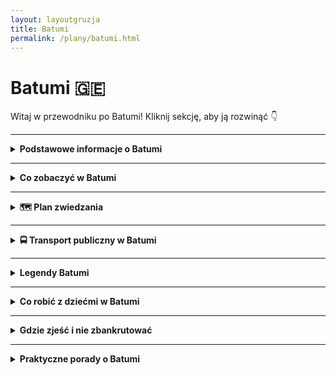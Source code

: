 ```yaml
---
layout: layoutgruzja
title: Batumi
permalink: /plany/batumi.html
---
```


# Batumi 🇬🇪 

Witaj w przewodniku po Batumi! Kliknij sekcję, aby ją rozwinąć 👇


---

<details>
  <summary><strong>Podstawowe informacje o Batumi</strong></summary>

  <p>Batumi to miasto, które wygląda jakby ktoś rzucił Simsy, futurystyczne wieżowce, plażę, palmy, radziecki pomnik, fontanny z muzyką, budy z chaczapuri i stado krów – wszystko do jednego gara – i powiedział: „No dobra, niech tak będzie”. To wakacyjna stolica Gruzji, gdzie możesz w tym samym dniu pić prosecco na dachu wieżowca i kupić ogórki kiszone od babci pod blokiem. Z jednej strony morze, z drugiej – góry, a pośrodku chaos, który zaskakująco dobrze działa.</p>

  <h4>Dlaczego warto?</h4>
  <ul>
    <li>Bo to jedyne miejsce, gdzie możesz zjeść chaczapuri adżarskie wielkości tratwy ratunkowej i popić je winem za 8 zł.</li>
    <li>Bo Batumi nocą wygląda jakby Las Vegas i Dubaj poszli razem na wino i wrócili przez przypadek do Gruzji.</li>
    <li>Bo morze, palmy, góry i taniec fontann w jednym miejscu to już prawie bingo podróżnicze.</li>
    <li>Bo nigdzie indziej nie zobaczysz budynku uniwersytetu z obrotowym kołem diabelskim w ścianie. (Serio.)</li>
  </ul>

  <h4>Jak się tu dostać?</h4>

  <h5>Dojazd z lotniska w Batumi do centrum</h5>
  <p>Wylądowałeś w Batumi i zastanawiasz się, jak dostać się do centrum? Spokojnie, to prostsze niż zamówienie khinkali bez kolendry. Oto kilka sprawdzonych opcji:</p>

  <h5>🚌 Autobus miejski – linia 10</h5>
  <p>Najtańsza i całkiem wygodna opcja. Autobus nr 10 kursuje z lotniska do centrum co około 10–15 minut. Przystanek znajduje się tuż przed terminalem. Przejazd trwa około 20 minut i kosztuje 0,30 GEL. Bilety można kupić u kierowcy – pamiętaj tylko, aby go skasować od razu po wejściu do pojazdu. <a href="https://batumiairport.com/en-EN/passenger-guide/to-from-the-airport/page/bus" target="_blank">Źródło</a></p>

  <h5>🚖 Taksówka</h5>
  <p>Jeśli wolisz komfort i brak tłoku, taksówki czekają tuż przy wyjściu z terminalu. Przejazd do centrum zajmuje około 10–15 minut i kosztuje 3–4 USD. Upewnij się, że ustalasz cenę z kierowcą przed rozpoczęciem kursu, ponieważ nie wszystkie taksówki mają taksometry. <a href="https://batumiairport.com/en-EN/to-from-the-airport/page/taxi" target="_blank">Źródło</a></p>

  <h5>📱 Aplikacje przewozowe – Bolt i Yandex Go</h5>
  <p>Preferujesz nowoczesne rozwiązania? Aplikacje takie jak Bolt czy Yandex Go działają w Batumi. Ceny są konkurencyjne, a zamówienie przejazdu to kwestia kilku kliknięć. Idealne, gdy nie masz ochoty na negocjacje z kierowcą.</p>

  <h5>🚗 Wynajem samochodu</h5>
  <p>Planujesz dalsze podróże po Gruzji? Rozważ wynajem samochodu bezpośrednio na lotnisku. Pamiętaj tylko, że gruzińskie drogi potrafią zaskoczyć, a lokalni kierowcy mają własne interpretacje przepisów drogowych.</p>

  <h5>Dojazd z lotniska w Kutaisi do Batumi</h5>
  <p>Lotnisko w Kutaisi to ulubiona brama do Gruzji dla łowców tanich lotów. Tylko że… Kutaisi to nie Batumi. Trzeba jeszcze jakoś się dostać nad morze. Na szczęście opcji nie brakuje!</p>

  <h5>🚐 Shuttle bus (czyli busik dla turystów)</h5>
  <p>Najprostsza opcja – bez kombinowania. Firma Georgian Bus jeździ zgodnie z rozkładem lotów i dowozi Cię z lotniska prosto do Batumi. Podchodzisz do stoiska w hali przylotów, płacisz (ok. 30–35 GEL), pakujesz się i już. Komfortowy, klimatyzowany, zero stresu. Można też zarezerwować wcześniej przez internet.</p>

  <h5>🚖 Taksówka (dla wygodnych lub bardzo zmęczonych)</h5>
  <p>Na parkingu czekają taksówkarze gotowi zabrać Cię do Batumi… za odpowiednią kwotę. Ceny są dość elastyczne (czytaj: zależą od Twojej miny), ale zwykle to 150–200 GEL. Możesz też skorzystać z aplikacji <strong>Bolt</strong>, jeśli chcesz uniknąć gruzińskiej szkoły negocjacji cen.</p>

  <h5>🚌 Marszrutka z centrum Kutaisi</h5>
  <p>Dla hardkorowców i backpackersów: z lotniska musisz najpierw dostać się do centrum Kutaisi (taksówka lub lokalny bus), a stamtąd łapiesz marszrutkę do Batumi. Tanio (20–25 GEL), ale czasochłonnie i z przesiadką. Styl lokalny, dużo emocji i zero przestrzeni na nogi.</p>

  <h5>🚄 Pociąg z Tbilisi</h5>
  <p>Ekspresowo i całkiem wygodnie. Polecane dla fanów krajobrazów i gruzińskich przekąsek jedzonych przez współpasażerów.</p>

  <h4>Podstawowe fakty (ale z przymrużeniem oka)</h4>
  <ul>
    <li><strong>Gdzie to leży?</strong> Na samym południowym zachodzie Gruzji, tuż przy Morzu Czarnym. Czyli jakby Gruzja miała plażę, to właśnie tu.</li>
    <li><strong>Czy to Gruzja?</strong> Tak, ale Adżaria ma własny parlament, więc czujesz się jak w Gruzji, ale trochę jakby nie do końca.</li>
    <li><strong>Jaka waluta?</strong> Lari. Albo jak mówią lokalsi: GEL. Brzmi jak żel, ale nie smaruj tym włosów.</li>
    <li><strong>Jaki język?</strong> Gruziński. Alfabet wygląda jakby ktoś się bawił spaghetti, ale z czasem można rozpoznać literki. Albo przynajmniej udawać.</li>
    <li><strong>Czas lokalny?</strong> Dwie godziny do przodu względem Polski. Idealnie, żeby wstawać później i nadal być na czasie.</li>
  </ul>

</details>

---

<details>
  <summary><strong>Co zobaczyć w Batumi</strong></summary>

<details>
  <summary><strong>❤️ Pomnik Ali i Nino – <em>41.6546, 41.6406</em></strong></summary>
  <p>Dwie stalowe postacie – ona i on – które przez cały dzień powoli zbliżają się do siebie, przenikają i… oddalają. Jak w życiu. Albo w związku na odległość z Tinderem jako jedyną formą kontaktu. Pomnik inspirowany powieścią „Ali i Nino”, czyli gruzińsko-azerską historią miłości niemożliwej, jest jednym z najbardziej poruszających miejsc w Batumi – i nie tylko dlatego, że się rusza.</p>
  <p>Konstrukcja ma 8 metrów wysokości, wygląda jak futurystyczna instalacja z muzeum nowoczesnej sztuki, a po zmroku robi się jeszcze bardziej romantycznie – całość podświetlona i lekko tajemnicza, jakby za chwilę miała zacząć opowiadać własną wersję „Romea i Julii w wersji cyberpunk”. Idealne miejsce na zachód słońca, filozoficzne przemyślenia i selfie z czymś naprawdę symbolicznym.</p>
</details>

<details>
  <summary><strong>🔤 Wieża Alfabetu – <em>41.6531, 41.6417</em></strong></summary>
  <p>Wygląda jakby ktoś postanowił skrzyżować wieżę Eiffla z łańcuchem DNA i dołożyć do tego lekcję gruzińskiego. Efekt? 130-metrowa Wieża Alfabetu, która upamiętnia unikalny gruziński alfabet – jeden z zaledwie kilkunastu oryginalnych systemów pisma na świecie. Jeśli myślałeś, że łacińskie literki są dziwne, tutaj każda wygląda jak znak z innej planety.</p>
  <p>Spirala konstrukcji opleciona jest literami – każda ma ponad 4 metry wysokości – a na szczycie mieści się punkt widokowy. Możesz tam wjechać windą i spojrzeć na Batumi z góry: morze, palmy, góry, a wszystko wygląda jak z folderu reklamowego, tylko lepiej. Czasami działa tam restauracja, ale nawet bez niej – panorama robi robotę.</p>
  <p>Wieża szczególnie imponuje wieczorem, gdy podświetlone litery świecą jak neonowy poemat o języku i tożsamości. Idealna na spacer przy bulwarze, romantyczne „wow” i lekcję alfabetu bez nudnych podręczników.</p>
</details>

<details>
  <summary><strong>🌴 Bulwar nadmorski – <em>41.6495, 41.6372</em></strong></summary>
  <p>Bulwar Batumi to kilka kilometrów czystej rozrywki i chaosu w najlepszym wydaniu. Palmy jak z Miami, morze jak z pocztówki, a do tego riksze, rowery, dorożki i panowie z popcornem na każdym kroku. Spacer tutaj to jak wejście do symulatora wakacyjnych klimatów – wystarczy parę kroków, żeby przeżyć połowę sezonu.</p>
  <p>Po jednej stronie Morze Czarne, po drugiej – kawiarenki, food trucki, ludzie grający w szachy, a czasem nawet ktoś próbujący tańczyć tango z dronem. Wieczorami wszystko świeci jak choinka na dopalaczach, a w tle często słychać największe hity lat 90., bo nostalgia nigdy nie wychodzi z mody.</p>
  <p>Dla dzieci – mini place zabaw i kolorowe fontanny. Dla zakochanych – ławeczki i widoki jak z Instagrama. Dla zmęczonych – knajpy z lemoniadą, lodami i khinkali wielkości pięści. I co najlepsze – nic nie kosztuje (poza lodami, oczywiście). Obowiązkowy punkt, nawet jeśli nie masz zamiaru chodzić – możesz po prostu usiąść i chłonąć to wszystko jak serial, tylko bez reklam.</p>
</details>

<details>
  <summary><strong>⛲ Batumi Piazza – <em>41.6504, 41.6366</em></strong></summary>
  <p>Wyobraź sobie, że ktoś teleportował kawałek Włoch prosto do Gruzji, po drodze lekko potrząsając walizką z mozaikami i muzyką na żywo – oto Batumi Piazza. Plac w stylu śródziemnomorskim, tak czysty i fotogeniczny, że przez chwilę można zapomnieć, że tuż obok ktoś sprzedaje arbuzy prosto z bagażnika.</p>
  <p>W centrum – gigantyczna mozaika, która wygląda jakby Picasso pomylił się i stworzył coś z sensem. Dookoła – kawiarenki, knajpki, a czasem nawet koncert na żywo. Nieważne, czy to jazz, czy lokalna kapela grająca "Despacito" na akordeonie – brzmi magicznie. Idealne miejsce na kawę, pizzę lub głęboką refleksję typu „czy jestem jeszcze w Gruzji, czy już w Wenecji?”</p>
  <p>Wieczorami piazza tętni życiem – lampki świecą, kelnerzy biegają, turyści robią selfie, a koty jak zwykle rządzą tym wszystkim z pogardą godną arystokracji. To jeden z tych punktów, gdzie warto przysiąść i po prostu chłonąć klimat. A jeśli przypadkiem ktoś Ci zagra serenadę – nie uciekaj, to normalne. Prawie.</p>
</details>

<details>
  <summary><strong>🌿 Ogród Botaniczny – <em>41.7224, 41.7434</em></strong></summary>
  <p>Jeśli Twoje rośliny w domu padają po tygodniu, a kaktus się obraził i zwiędł – tu dostaniesz drugą szansę. Batumi ma jeden z największych ogrodów botanicznych w regionie, a jego rozmiar sprawia, że spokojnie mógłby się w nim zgubić niewielki kraj. Lub Ty. Serio, weź mapę. I wodę.</p>
  <p>Położony na wzgórzach z widokiem na Morze Czarne, ogród to miejsce, gdzie palmy, bambusy i krzewy o nazwach brzmiących jak zaklęcia z Harry’ego Pottera rosną sobie obok siebie w harmonii, jakby klimat polityczny ich nie dotyczył. Można tu spacerować godzinami i podziwiać przyrodę z całego świata, od Japonii po Meksyk – bez paszportu i odprawy celnej.</p>
  <p>Najlepsze momenty? Wiosną wszystko kwitnie, pachnie i wygląda jak sceneria z reklamy perfum. Latem jest cień, spokój i… jeszcze więcej zieleni. A jesienią liście robią „wow”. W zimie? Wciąż lepiej niż w bloku.</p>
  <p>Pro tip: załóż wygodne buty, bo teren to nie tylko romantyczne ścieżki – to także strome zbocza, które sprawią, że Twoje łydki będą płakać. Ale warto. Ogród to jedno z tych miejsc, gdzie można się zachwycić, wyciszyć i zadać sobie pytanie: „czy ja właśnie gadam z paprocią?”</p>
</details>

<details>
  <summary><strong>🚡 Kolejka linowa Argo – <em>41.6550, 41.6433</em></strong></summary>
  <p>Jeśli chcesz poczuć się jak James Bond... tylko wolniej i bez pościgu – wsiądź do kolejki Argo. To nie tylko transport, to widowiskowa przejażdżka nad dachami Batumi, która zaczyna się w centrum, a kończy na szczycie wzgórza z widokiem, który mógłby sprzedawać się jako tapeta Windowsa.</p>
  <p>Kapsuły są przeszklone, więc nie ma gdzie się schować – musisz patrzeć, nawet jeśli boisz się wysokości. Ale spokojnie, trasa jest płynna, a widoki zajmą Twój mózg na tyle, że zapomnisz o swoim lęku (i o tym, że jeszcze przed chwilą jadłeś chaczapuri).</p>
  <p>Na górze znajdziesz punkt widokowy, kawiarnię i... więcej selfie-sticków niż drzew. Ale warto. Morze, miasto, góry, a wszystko jakby lekko podkręcone filtrem z Instagrama. To idealne miejsce, żeby spojrzeć na Batumi z góry – dosłownie i metaforycznie.</p>
  <p>Tip dla romantyków: jedź o zachodzie słońca. Tip dla introwertyków: jedź rano, zanim zjawią się tłumy. Tip dla wszystkich: nie machaj ludziom z dołu – nie wszyscy zrozumieją, że to z życzliwości.</p>
</details>

<details>
  <summary><strong>🕌 Meczet Orta Dżame – <em>41.6498, 41.6375</em></strong></summary>
  <p>Wśród bloków, sklepików i zgiełku Batumi nagle pojawia się… spokój. I to taki z klasą. Meczet Orta Dżame, czyli „Środkowy Meczet”, to niepozorna perła z XIX wieku, która przetrwała tyle historii, co niejedna gruzińska babcia. Niewielki, skromny, ale za to z duszą – jak stary notes, którego nikt nie chce wyrzucić, bo w środku jest coś ważnego.</p>
  <p>Znajdziesz go przy bocznej uliczce, gdzie nie ma tłumów z aparatami, a lokalni muzułmanie wciąż przychodzą na modlitwę. Zero show, zero cekinów – tylko atmosfera skupienia i ciszy. Nawet jeśli nie jesteś religijny, to miejsce sprawia, że automatycznie zwalniasz krok i odrywasz się od chaosu miasta.</p>
  <p>Fasada zdobiona orientalnymi motywami, drewniane wnętrze i zapach kadzideł sprawiają, że to idealny punkt na złapanie oddechu – lub na chwilę zadumy po zbyt intensywnej degustacji gruzińskich win. Po prostu – Batumi unplugged.</p>
</details>

  <details>
    <summary><strong>Sekretne miejsca Batumi</strong></summary>

 <h4>Uliczka rzeźb (ul. Zviad Gamsakhurdia)</h4>
    <p>Mała, niepozorna uliczka w centrum, a na niej… rzeźby wszędzie. W oknach, na ścianach, nawet w bramach. Idealne miejsce na urban spotting. <br>
    <strong>Współrzędne:</strong> 41.6514, 41.6378 </p>

  <h4>Stare molo i opuszczony wagon</h4>
    <p>Za portem znajdziesz stare, zapomniane molo i porzucony wagon. Klimat postapo z widokiem na morze. <br>
    <strong>Współrzędne:</strong> 41.6396, 41.6290 </p>

  <h4>Mini ogród botaniczny (przy parku Nuri Geli)</h4>
    <p>Nieoficjalna zielona enklawa z palmami i spokojem. Niepozorne, a urocze. <br>
    <strong>Współrzędne:</strong> 41.6502, 41.6383 </p>

   <h4>Pasaż z mozaiką przy placu Europy</h4>
    <p>Ukryte podwórko pełne kolorów, sztuki i prania. Szukaj otwartej bramy! <br>
    <strong>Współrzędne:</strong> 41.6523, 41.6401 </p>

   <h4>Opuszczona kolejka linowa</h4>
    <p>Na zboczu wzgórza za miastem widać resztki dawnej kolejki. Dla fanów urbexu i ładnych kadrów. <br>
    <strong>Współrzędne:</strong> 41.6360, 41.6435 </p>

  <p>Batumi to nie tylko błysk świateł i deptak nad morzem. Jeśli dasz mu czas i zboczysz z mapy, pokaże Ci miejsca, o których przewodniki milczą – ale które zostają w głowie na długo.</p>
 
  </details>

</details>

---

<details>
  <summary><strong>🗺️ Plan zwiedzania</strong></summary>


<details>
  <summary><strong>🗓️ Plan zwiedzania – Dzień 1</strong></summary>
  <p><strong>Poranek – Romantyzm i alfabet:</strong></p>
  <ul>
    <li>➡️ <strong>Ruchomy pomnik Ali i Nino</strong> – <em>41.6486, 41.6365</em><br>
    Zacznij dzień od złamanego serca – czyli tej rzeźby, co się łączy, przenika i rozdziela. Jak Twoje plany urlopowe i rzeczywistość. Rano nie ma tłumów, więc selfie z miłością gwarantowane.</li>
    <li>➡️ <strong>Wieża alfabetu</strong> – <em>41.6481, 41.6369</em><br>
    Skoro już się wzruszyłeś, czas na edukację. Gruzińskie litery na wieży wyglądają jak tajny kod obcych. Możesz wjechać na górę i udawać, że rozpoznajesz literki. Widoki wynagradzają wszystko (nawet kolejkę do windy).</li>
  </ul>

  <p><strong>Południe – Deptak, lody i odrobina Włoch:</strong></p>
  <ul>
    <li>➡️ <strong>Bulwar nadmorski</strong> – <em>41.6505, 41.6362</em><br>
    Czas się przejść! Palmy, zapach gofrów, rowery omijające Cię o milimetry. Możesz wypożyczyć hulajnogę, ale uważaj – nie wszyscy w Batumi hamują z wyczuciem.</li>
    <li>➡️ <strong>Batumi Piazza</strong> – <em>41.6509, 41.6380</em><br>
    Idealna pora na espresso i pizzę w gruzińskim „małym Rzymie”. Zrób zdjęcie na mozaice, udawaj, że jesteś we Florencji, i odpocznij chwilę od słońca (i kroków z aplikacji).</li>
  </ul>

  <p><strong>Popołudnie – Zieleń i wysokość:</strong></p>
  <ul>
    <li>➡️ <strong>Ogród botaniczny</strong> – <em>41.6910, 41.7239</em><br>
    Podjedź taksówką (chyba że jesteś dzikim piechurem). Spacer wśród palm, egzotycznych krzaków i widoków jak z filmu o Tarzanie. Zdjęcia? Będą wyglądały jak z Bali – tylko bardziej legalne.</li>
    <li>➡️ <strong>Kolejka linowa Argo</strong> – <em>41.6543, 41.6369</em><br>
    Na koniec dnia – wysokość. Kolejką w górę, a potem lemoniada (lub coś mocniejszego) z panoramą Batumi. Idealne zakończenie dnia – i w ogóle życia, jeśli masz lęk wysokości.</li>
  </ul>

  <p><em>Bonus:</em> Jeśli po wszystkim masz jeszcze siłę – wskocz na nocny spacer bulwarem. Batumi po zmroku świeci jak dyskoteka w latach 2000, a ludzie są jeszcze bardziej uśmiechnięci (czyt. wypili już swoje wino).</p>
</details>

</details>

---

  <details>
  <summary><strong>🚍 Transport publiczny w Batumi</strong></summary>

  <p>Transport w Batumi to taki trochę chaos z uśmiechem – niby wszystko działa, ale jak już zadziała, to człowiek czuje się jak lokalny ninja. Oto jak poruszać się po mieście bez potrzeby wynajmu helikoptera:</p>

  <h4>Autobusy miejskie</h4>
  <p>Działają zaskakująco dobrze! Są klimatyzowane, jeżdżą regularnie i kosztują grosze (0,50 GEL za przejazd). Ale uwaga – nie płacisz kierowcy! Potrzebujesz karty Batumi Card albo aplikacji <strong>Batumi Transport</strong>. Karta dostępna na dworcu autobusowym i w punktach informacji.</p>
  <p>Rozkład? Na przystanku niby jest, ale lepiej sprawdzić online – np. na Google Maps działa całkiem nieźle.</p>

  <h4>Marszrutki</h4>
  <p>Żółte mikrobusy, które zatrzymują się „jak poprosisz”. Bez klimatyzacji, bez luksusu, ale za to z charakterem. Cena podobna do autobusu. Najlepiej machać ręką, wsiadać i płacić kierowcy gotówką. W środku tłok, ale i prawdziwy duch podróży!</p>

  <h4>Taksówki i aplikacje</h4>
  <p>Oficjalnych taksówek jak na lekarstwo, ale działa <strong>Yandex Go</strong> (czyli gruziński Uber). Ceny niskie, przejrzyste, a nie trzeba się targować. Na lotnisko – warto, bo wygodniej niż z walizką do marszrutki.</p>

  <h4>Rowery i hulajnogi</h4>
  <p>Batumi ma ścieżki rowerowe wzdłuż morza i system wynajmu rowerów miejskich. Hulajnogi elektryczne (np. Scroll) są prawie na każdym rogu – aplikacja, kilka kliknięć i jazda. Uwaga: nie jeździj po deptaku pełnym dzieci z watą cukrową – możesz dostać spojrzenie babci w trybie „co ty robisz, dziecko”.</p>

  <h4>Pieszo?</h4>
  <p>Tak! Centrum Batumi i bulwar to idealne miejsce na spacery. Wszystko blisko, płasko i z palmami. Buty wygodne, bo chodniki mają swoje humory.</p>

</details>

---

<details>
  <summary><strong>Legendy Batumi</strong></summary>

  <p>Batumi to nie tylko palmy, neonowe fontanny i chaczapuri z serem. To także miejsce pełne opowieści – czasem romantycznych, czasem mrocznych, a czasem tak dziwnych, że musiały wydarzyć się naprawdę. Oto kilka legend, które usłyszysz, jeśli dobrze się wsłuchasz w szum Morza Czarnego:</p>

  <h4>Ali i Nino – wieczna miłość w ruchu</h4>
  <p>W sercu bulwaru stoi niezwykła rzeźba – dwie stalowe postacie, które powoli zbliżają się do siebie, przenikają i oddalają. To Ali i Nino – muzułmański chłopak i chrześcijańska dziewczyna, których miłość pokonała wszystko… oprócz losu. Inspirowane powieścią, ich ruch to symbol tragicznego uczucia i tęsknoty. A turystom świetnie wychodzą zdjęcia z ich „pocałunku”.</p>

  <h4>Studnia życzeń przy Parku 6 Maja</h4>
  <p>Mówi się, że jeśli wrzucisz monetę do jednej z fontann przy parku i pomyślisz życzenie związane z miłością – spełni się… ale tylko wtedy, gdy kupisz chaczapuri dla kogoś z lokalnych. Czy to działa? Ktoś wrzucił grosik i wrócił do Batumi z pierścionkiem zaręczynowym. Przypadek?</p>

  <h4>Latarnia morska i duch kapitana</h4>
  <p>Latarnia w Batumi ma swoją historię. Mieszkańcy mówią o duchu starego kapitana, który pojawia się w mglistą noc i pomaga zagubionym statkom wrócić do portu. A jeśli ktoś znajdzie na plaży stary kompas – to ponoć znak, że kapitan był niedaleko.</p>

  <h4>Kot z dzielnicy Piazza</h4>
  <p>W tej artystycznej dzielnicy mieszka kot. Albo raczej: kot rządzi dzielnicą. Mówią, że jeśli dasz mu coś do jedzenia i usiądziesz przy fontannie, usłyszysz od przechodnia dobrą historię, a dzień będzie udany. Nie wiadomo, ile w tym prawdy, ale kot wygląda na bardzo zadowolonego z życia.</p>

  <p>Batumi nie pokazuje swoich sekretów od razu. Trzeba trochę się powłóczyć, zapytać kogoś starszego, zajrzeć za róg i zatrzymać się przy rzeźbie, która "niby tylko tam stoi". Wtedy miasto zaczyna szeptać historie...</p>

</details>


---

<details>
  <summary><strong>Co robić z dziećmi w Batumi</strong></summary>

  <p>Batumi to nie tylko wino i chaczapuri – to też całkiem fajne miejsce na rodzinny wypad. Dzieciaki znajdą tu atrakcje, które ich zajmą, a Ty może nawet wypijesz kawę, zanim wystygnie. Oto nasze sprawdzone (i dziecioprzyjazne!) propozycje:</p>

  <h4>1. Delfinarium</h4>
  <p>Legenda Batumi! Pokazy delfinów, które robią fikołki i machają płetwą do publiczności. Dzieci piszczą z radości, dorośli trochę też. Warto przyjść wcześniej – miejsca z przodu = większa szansa na zachlapanie!</p>

  <h4>2. Park 6 Maja (i jezioro Nuri)</h4>
  <p>To taki batumijski Central Park: plac zabaw, łódki na jeziorze, kaczki, minizoo, a czasem też dmuchańce. Można tu spędzić pół dnia i nawet nikt nie marudzi (no, może tylko jak zabraknie lodów).</p>

  <h4>3. Kolejka linowa Argo</h4>
  <p>Widok z góry jak z pocztówki – dzieci mają frajdę z jazdy, dorośli z widoków. Na górze taras widokowy, sklepik z pamiątkami i kawa z panoramą. Uwaga: jeśli ktoś ma lęk wysokości, może się mocno przytulić do szyby.</p>

  <h4>4. Plaża i fontanny</h4>
  <p>Kamienista plaża, ale dzieciaki i tak będą szczęśliwe. Można zbierać kamienie, chlapać się w morzu albo gonić mewy. A wieczorem fontanny multimedialne – grają, świecą, pryskają wodą w losowe osoby. Dzieci wniebowzięte.</p>

  <h4>5. Batumi Boulevard</h4>
  <p>Długi deptak z miejscami na rolki, rowerki, elektryczne auta i watę cukrową. Są też rzeźby, palmy i place zabaw – czyli coś dla każdego poziomu energii.</p>

  <h4>6. Aquapark Batumi</h4>
  <p>Jeśli dzień jest gorący, a dzieci zaczynają się topić w nudzie – hop do aquaparku. Zjeżdżalnie, baseny, brodziki, a po wszystkim – drzemka gwarantowana (u dzieci i u rodziców).</p>

  <h4>7. Wesołe miasteczko Batumi</h4>
  <p>Jeśli Wasze dzieci lubią atrakcje na kółkach, w Batumi czeka na nich wesołe miasteczko z karuzelami, diabelskim młynem i wszystkim, czego potrzebują, by poczuć się jak bohaterowie bajki. Dorośli mogą się poczuć jak dzieci na rollercoasterze (lub w kolejce po watę cukrową). Będzie głośno, kolorowo i zabawnie. Dla rodziców: obowiązkowo fotki z dzieciakami na tle gigantycznej karuzeli. Przypomnienie: nie zapomnijcie wziąć jakiejś drobnej gotówki na bilety – płatność kartą jest tu nieco bardziej problematyczna.</p>

  <p><em>Bonus:</em> W wielu knajpach są specjalne krzesełka, ale dziecięce menu – raczej nie. Na szczęście khinkali i chaczapuri działają jak gruziński Happy Meal.</p>

</details>


---

<details>
  <summary><strong>Gdzie zjeść i nie zbankrutować</strong></summary>

  <p>W Batumi możesz zjeść za grosze albo za pół pensji – zależy, czy skręcisz w uliczkę z lokalami dla lokalsów, czy dasz się skusić restauracji z neonem „authentic Georgian food” i menu po angielsku z błędami. Ale spokojnie, oto ściąga, co i gdzie zjeść, żeby brzuch był szczęśliwy, a portfel nie płakał.</p>

  <h4>1. Chaczapuri adżarskie – czyli łódka pełna szczęścia</h4>
  <p>To batumijski klasyk: łódka z ciasta wypełniona roztopionym serem, masłem i jajkiem. Zjesz to wszędzie, ale najlepsze znajdziesz w miejscach, gdzie nie ma obrazków w menu i kelner nie zna słowa „Instagram”. Polecamy: <strong>Retro</strong> – tanio, tłusto, pysznie. I zawsze kolejka – to dobry znak.</p>

  <h4>2. Kuchnia domowa u babci (niby nie u Twojej, ale prawie)</h4>
  <p>Poszukaj lokali typu <em>Lagidze, Ukrainochka, Adjarian House</em>, gdzie wystrój zatrzymał się w 2003 roku, ale jedzenie – w najlepszym możliwym sensie. Khinkali (czyli gruzińskie pierogi XXL) tanie jak barszcz, tylko pamiętaj: gryziemy, nie zjadamy ogonków!</p>

  <h4>3. Straganowe rarytasy</h4>
  <p>Na ulicy złapiesz: kukurydzę z pary, placki z serem, lobiani (czyli fasolowe ciasto), a jak masz szczęście – arbuza większego niż Twoja walizka. Uwaga na chaczapuri z ulicy: czasem więcej ciasta niż sera, ale i tak smakuje jak przygoda.</p>

  <h4>4. Tanie jedzenie przy rynku</h4>
  <p>W okolicach <strong>Bazaru Batumi</strong> znajdziesz knajpki, gdzie domowy obiad kosztuje mniej niż cappuccino na lotnisku. Czasem trzeba pokazać palcem, co chcesz – menu bywa symboliczne, a angielski ogranicza się do „OK?”.</p>

  <h4>5. Bonus: gruzińskie wino i lemoniady</h4>
  <p>Do jedzenia koniecznie: <strong>wino domowej roboty</strong> (nawet jeśli smakuje jak kiszony kompot – to część doświadczenia) i kultowe lemoniady – estragon, gruszka, czy cola made in Georgia. Kolory niepokojące, smaki zaskakująco dobre.</p>

  <p><em>Uwaga:</em> jeśli w karcie widzisz „service charge 18%”, a kelner ma fartuch z logiem jak z Dubaju – uciekaj. To nie Batumi, to pułapka.</p>

<h4>6. Restauracje z wyższej półki (ale bez snobizmu)</h4>

<ul>
  <li><strong>Chacha Time</strong> – elegancko, nowocześnie, ale z gruzińską duszą. W menu klasyki w nowej wersji, a do tego selekcja chachy (czyli lokalnej wódki, która robi bum). Miejsce idealne na randkę lub „jestem dorosły i jem rzeczy z pianą z buraka”.</li>

  <li><strong>360 Sky Bar</strong> (na dachu hotelu Radisson) – koktajl, zachód słońca, widok na całe Batumi i przystań. Ceny zbliżone do tych, co na lotnisku, ale przynajmniej widok nie kończy się na gate B12.</li>

  <li><strong>Heart of Batumi</strong> – bardzo chwalona restauracja w starym centrum. Mała, przytulna, z obsługą, która naprawdę wie, co robi. Jedzenie? Gruzińskie, świeże i bez udziwnień. Dobrze zarezerwować wcześniej – bo wszyscy to znają i lubią.</li>

  <li><strong>Old Boulevard</strong> – jeśli masz ochotę na obiad w stylu „powrót do czasów elegancji, gdy jeszcze ludzie ubierali się do kolacji”. Jedzenie lokalne i europejskie, a do tego muzyka na żywo (czasem lepiej, czasem bardziej jak karaoke).</li>

  <li><strong>Adjara Wine House</strong> – trochę poza centrum, ale jak kochasz wino i chcesz zjeść coś super lokalnego – to miejsce dla Ciebie. Można też zwiedzić piwnicę i dowiedzieć się, ile litrów wina można zmieścić w glinianym dzbanie. Spoiler: dużo.</li>
</ul>

</details>

---

<details>
  <summary><strong>Praktyczne porady o Batumi</strong></summary>

  <h4>Gotówką czy kartą?</h4>
  <p>Kartą zapłacisz w większości restauracji, hoteli i sklepów, ale jeśli zejdziesz z głównego szlaku – gotówka rządzi. Marszrutki? Gotówka. Chaczapuri od babci spod bloku? Gotówka. Prywatne WC w porcie? Zgadnij. Bankomaty są wszędzie, ale często pobierają prowizję, więc najlepiej wypłacać większe kwoty naraz. I nie zdziw się, jeśli terminal działa tylko wtedy, gdy „brat włączy internet”.</p>

  <h4>Co warto kupić?</h4>
  <ul>
    <li><strong>Wino</strong> – bo Gruzja to ojczyzna wina, a te domowe kupowane w plastikowych butelkach są najlepsze (i najmocniejsze).</li>
    <li><strong>Chacza</strong> – czyli lokalna wódka z winogron. Działa szybciej niż zmiana strefy czasowej.</li>
    <li><strong>Churchkhela</strong> – wygląda jak świeca, smakuje jak orzechy w kisielu. Gruzińska słodycz, która wygląda dziwnie, ale wciąga.</li>
    <li><strong>Przyprawy i herbata</strong> – tanie, aromatyczne i idealne na prezent typu „coś egzotycznego z wakacji, ale nie magnes”.</li>
    <li><strong>Mydła i kremy z olejkiem różanym</strong> – lokalne kosmetyki pachnące jak ogród twojej cioci z lat 90., ale działają cuda.</li>
  </ul>

  <h4>Czego unikać?</h4>
  <ul>
    <li><strong>Taksówek bez licencji</strong> – jeśli kierowca nie ma taksometru i twierdzi, że „nie problem, my friend” – to będzie problem.</li>
    <li><strong>Jedzenia zbyt surowego sumienia</strong> – czyli wszystkiego, co leży od 3 dni w słońcu i jeszcze oddycha. Nie testuj lokalnego układu pokarmowego.</li>
    <li><strong>Pogaduszek o polityce</strong> – lepiej zapytać o ulubione chaczapuri niż o sąsiednie kraje. Mniej kontrowersji, więcej sera.</li>
    <li><strong>Fontann wieczorem bez peleryny</strong> – są piękne, są kolorowe… i mają zasięg większy niż przewidujesz. Ubranie może nie przetrwać.</li>
  </ul>

  <h4>Internet i telefon</h4>
  <p>Jeśli nie chcesz zbankrutować przez roaming, kup lokalną kartę SIM. Popularni operatorzy to Magti, Beeline i Silknet – działają dobrze, nawet w górach. Internet mobilny szybki i tani – za 10–15 GEL masz pakiet na cały tydzień scrollowania i wrzucania stories z chinkali.</p>
  <p>W wielu knajpach i hotelach jest Wi-Fi, ale czasem działa tylko w jednym kącie lokalu albo gdy kelner klepnie modem.</p>

  <h4>Lokalne zwyczaje</h4>
  <ul>
    <li><strong>Toastów się nie odmawia</strong> – jeśli ktoś wznosi toast, Ty też pijesz. Niezależnie, czy to za pokój na świecie, babcię, czy pogodę.</li>
    <li><strong>Gościnność to świętość</strong> – Gruzini są niesamowicie otwarci. Możesz dostać wino, chleb i miejsce przy stole, zanim zdążysz powiedzieć „dzień dobry”.</li>
    <li><strong>Nie ziewaj przy stole</strong> – serio, może być uznane za brak szacunku. Lepiej zjedz jeszcze jedno khinkali i udawaj pełen energii.</li>
    <li><strong>Nie dziw się krówkom na ulicy</strong> – są, były i będą. Mają pierwszeństwo. Zawsze.</li>
  </ul>

</details>
